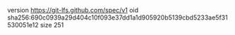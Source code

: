 version https://git-lfs.github.com/spec/v1
oid sha256:690c0939a29d404c10f093e37dd1a1d905920b5139cbd5233ae5f31530051e12
size 251
